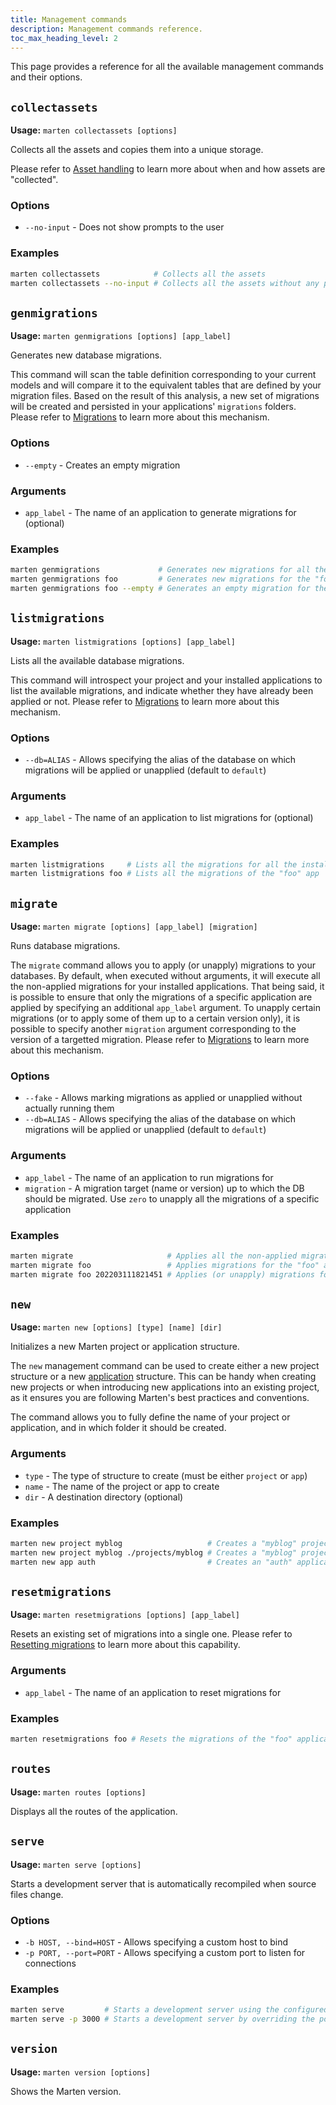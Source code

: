 ```yaml
---
title: Management commands
description: Management commands reference.
toc_max_heading_level: 2
---
```


This page provides a reference for all the available management commands and their options.

## `collectassets`

**Usage:** `marten collectassets [options]`

Collects all the assets and copies them into a unique storage.

Please refer to [Asset handling](../../assets/introduction) to learn more about when and how assets are "collected".

### Options

* `--no-input` - Does not show prompts to the user

### Examples

```bash
marten collectassets            # Collects all the assets
marten collectassets --no-input # Collects all the assets without any prompts
```

## `genmigrations`

**Usage:** `marten genmigrations [options] [app_label]`

Generates new database migrations.

This command will scan the table definition corresponding to your current models and will compare it to the equivalent tables that are defined by your migration files. Based on the result of this analysis, a new set of migrations will be created and persisted in your applications' `migrations` folders. Please refer to [Migrations](../../models-and-databases/migrations) to learn more about this mechanism.

### Options

* `--empty` - Creates an empty migration

### Arguments

* `app_label` - The name of an application to generate migrations for (optional)

### Examples

```bash
marten genmigrations             # Generates new migrations for all the installed apps
marten genmigrations foo         # Generates new migrations for the "foo" app
marten genmigrations foo --empty # Generates an empty migration for the "foo" app
```

## `listmigrations`

**Usage:** `marten listmigrations [options] [app_label]`

Lists all the available database migrations.

This command will introspect your project and your installed applications to list the available migrations, and indicate whether they have already been applied or not. Please refer to [Migrations](../../models-and-databases/migrations) to learn more about this mechanism.

### Options

* `--db=ALIAS` - Allows specifying the alias of the database on which migrations will be applied or unapplied (default to  `default`)

### Arguments

* `app_label` - The name of an application to list migrations for (optional)

### Examples

```bash
marten listmigrations     # Lists all the migrations for all the installed apps
marten listmigrations foo # Lists all the migrations of the "foo" app
```

## `migrate`

**Usage:** `marten migrate [options] [app_label] [migration]`

Runs database migrations.

The `migrate` command allows you to apply (or unapply) migrations to your databases. By default, when executed without arguments, it will execute all the non-applied migrations for your installed applications. That being said, it is possible to ensure that only the migrations of a specific application are applied by specifying an additional `app_label` argument. To unapply certain migrations (or to apply some of them up to a certain version only), it is possible to specify another `migration` argument corresponding to the version of a targetted migration. Please refer to [Migrations](../../models-and-databases/migrations) to learn more about this mechanism.

### Options

* `--fake` - Allows marking migrations as applied or unapplied without actually running them
* `--db=ALIAS` - Allows specifying the alias of the database on which migrations will be applied or unapplied (default to `default`)

### Arguments

* `app_label` - The name of an application to run migrations for
* `migration` - A migration target (name or version) up to which the DB should be migrated. Use `zero` to unapply all the migrations of a specific application

### Examples

```bash
marten migrate                     # Applies all the non-applied migrations for all the installed apps
marten migrate foo                 # Applies migrations for the "foo" app
marten migrate foo 202203111821451 # Applies (or unapply) migrations for the "foo" app up until the "202203111821451" migration
```

## `new`

**Usage:** `marten new [options] [type] [name] [dir]`

Initializes a new Marten project or application structure.

The `new` management command can be used to create either a new project structure or a new [application](../applications) structure. This can be handy when creating new projects or when introducing new applications into an existing project, as it ensures you are following Marten's best practices and conventions.

The command allows you to fully define the name of your project or application, and in which folder it should be created.

### Arguments

* `type` - The type of structure to create (must be either `project` or `app`)
* `name` - The name of the project or app to create
* `dir` - A destination directory (optional)

### Examples

```bash
marten new project myblog                   # Creates a "myblog" project
marten new project myblog ./projects/myblog # Creates a "myblog" project in the "./projects/myblog" folder
marten new app auth                         # Creates an "auth" application
```

## `resetmigrations`

**Usage:** `marten resetmigrations [options] [app_label]`

Resets an existing set of migrations into a single one. Please refer to [Resetting migrations](../../models-and-databases/migrations#resetting-migrations) to learn more about this capability.

### Arguments

* `app_label` - The name of an application to reset migrations for

### Examples

```bash
marten resetmigrations foo # Resets the migrations of the "foo" application
```

## `routes`

**Usage:** `marten routes [options]`

Displays all the routes of the application.

## `serve`

**Usage:** `marten serve [options]`

Starts a development server that is automatically recompiled when source files change.

### Options

* `-b HOST, --bind=HOST` - Allows specifying a custom host to bind
* `-p PORT, --port=PORT` - Allows specifying a custom port to listen for connections

### Examples

```bash
marten serve         # Starts a development server using the configured host and port
marten serve -p 3000 # Starts a development server by overriding the port
```

## `version`

**Usage:** `marten version [options]`

Shows the Marten version.
